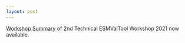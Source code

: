 ```yaml
---
layout: post
---
```


[Workshop Summary](https://www.esmvaltool.org/pdf/Summary_ESMValTool_Workshop_Nov_2021.pdf)
of 2nd Technical ESMValTool Workshop 2021 now available.